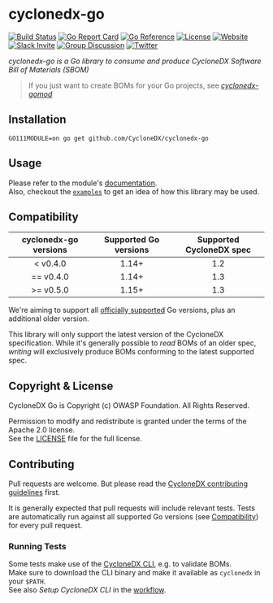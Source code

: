 # cyclonedx-go

[![Build Status](https://github.com/CycloneDX/cyclonedx-go/actions/workflows/ci.yml/badge.svg)](https://github.com/CycloneDX/cyclonedx-go/actions/workflows/ci.yml)
[![Go Report Card](https://goreportcard.com/badge/github.com/CycloneDX/cyclonedx-go)](https://goreportcard.com/report/github.com/CycloneDX/cyclonedx-go)
[![Go Reference](https://pkg.go.dev/badge/github.com/nscuro/cyclonedx-go.svg)](https://pkg.go.dev/github.com/CycloneDX/cyclonedx-go)
[![License](https://img.shields.io/badge/license-Apache%202.0-brightgreen.svg)](LICENSE)
[![Website](https://img.shields.io/badge/https://-cyclonedx.org-blue.svg)](https://cyclonedx.org/)
[![Slack Invite](https://img.shields.io/badge/Slack-Join-blue?logo=slack&labelColor=393939)](https://cyclonedx.org/slack/invite)
[![Group Discussion](https://img.shields.io/badge/discussion-groups.io-blue.svg)](https://groups.io/g/CycloneDX)
[![Twitter](https://img.shields.io/twitter/url/http/shields.io.svg?style=social&label=Follow)](https://twitter.com/CycloneDX_Spec)

*cyclonedx-go is a Go library to consume and produce CycloneDX Software Bill of Materials (SBOM)*

> If you just want to create BOMs for your Go projects, see [*cyclonedx-gomod*](https://github.com/CycloneDX/cyclonedx-gomod)

## Installation

```
GO111MODULE=on go get github.com/CycloneDX/cyclonedx-go
```

## Usage

Please refer to the module's [documentation](https://pkg.go.dev/github.com/CycloneDX/cyclonedx-go#section-documentation).  
Also, checkout the [`examples`](./example_test.go) to get an idea of how this library may be used.

## Compatibility

| cyclonedx-go versions | Supported Go versions | Supported CycloneDX spec |
|:---------------------:|:---------------------:|:------------------------:|
|    < v0.4.0           |         1.14+         |            1.2           |
|   == v0.4.0           |         1.14+         |            1.3           |
|   >= v0.5.0           |         1.15+         |            1.3           |

We're aiming to support all [officially supported](https://golang.org/doc/devel/release.html#policy) Go versions, plus
an additional older version.

This library will only support the latest version of the CycloneDX specification. While it's generally possible to 
*read* BOMs of an older spec, *writing* will exclusively produce BOMs conforming to the latest supported spec.

## Copyright & License

CycloneDX Go is Copyright (c) OWASP Foundation. All Rights Reserved.

Permission to modify and redistribute is granted under the terms of the Apache 2.0 license.  
See the [LICENSE](./LICENSE) file for the full license.

## Contributing

Pull requests are welcome. But please read the
[CycloneDX contributing guidelines](https://github.com/CycloneDX/.github/blob/master/CONTRIBUTING.md) first.

It is generally expected that pull requests will include relevant tests. Tests are automatically run against all
supported Go versions (see [Compatibility](#compatibility)) for every pull request.

### Running Tests

Some tests make use of the [CycloneDX CLI](https://github.com/CycloneDX/cyclonedx-cli), e.g. to validate BOMs.  
Make sure to download the CLI binary and make it available as `cyclonedx` in your `$PATH`.  
See also *Setup CycloneDX CLI* in
the [workflow](https://github.com/CycloneDX/cyclonedx-go/blob/master/.github/workflows/ci.yml#L37).
